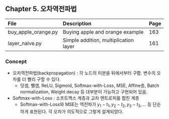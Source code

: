 ## Chapter 5. 오차역전파법

| File | Description | Page |
| :-- | :-- | :-- |
| buy_apple_orange.py | Buying apple and orange example | 163 |
| layer_naive.py | Simple addition, multiplication layer | 161 |

### Concept
- 오차역전파법(backpropagation) : 각 노드의 미분을 뒤에서부터 구함. 변수의 오차를 더 빨리 구할 수 있다.
  - 덧셈, 뺄셈, ReLU, Sigmoid, Softmax-with-Loss, MSE, Affine층, Batch normalization, Weight decay 등 대부분이 가능하고 구현되어 있음.
- Softmax-with-Loss : 소프트맥스 계층과 교차 엔트로피를 합친 계층
  - Softmax-with-Loss와 MSE는 역전파가 $y_1 - t_1, y_2 - t_2, y_3 - t_3, ...$ 등 단순하게 표현된다. 각 오차가 의도적으로 그렇게 설계되었다.